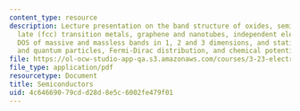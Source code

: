 ```yaml
---
content_type: resource
description: Lecture presentation on the band structure of oxides, semiconductors,
  late (fcc) transition metals, graphene and nanotubes, independent electron gas,
  DOS of massive and massless bands in 1, 2 and 3 dimensions, and statistics of classical
  and quantum particles, Fermi-Dirac distribution, and chemical potential.
file: https://ol-ocw-studio-app-qa.s3.amazonaws.com/courses/3-23-electrical-optical-and-magnetic-properties-of-materials-fall-2007/4c64669079cdd28d8e5c6002fe479f01_clean12.pdf
file_type: application/pdf
resourcetype: Document
title: Semiconductors
uid: 4c646690-79cd-d28d-8e5c-6002fe479f01
---
```

